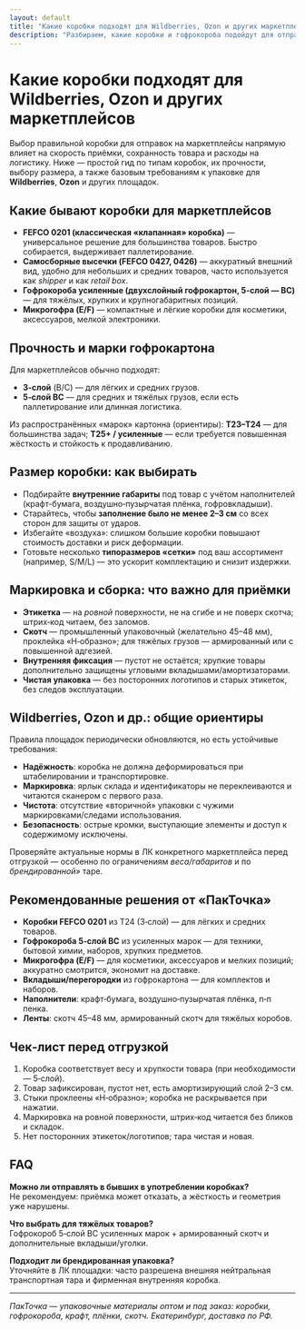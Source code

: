 ```yaml
---
layout: default
title: "Какие коробки подходят для Wildberries, Ozon и других маркетплейсов"
description: "Разбираем, какие коробки и гофрокороба подойдут для отправок на Wildberries, Ozon и другие маркетплейсы: типы гофрокартона, прочность, размеры, требования к маркировке и упаковке. Практические рекомендации и чек-лист."
---
```


<h1>Какие коробки подходят для Wildberries, Ozon и других маркетплейсов</h1>

<p>Выбор правильной коробки для отправок на маркетплейсы напрямую влияет на скорость приёмки, сохранность товара и расходы на логистику. Ниже — простой гид по типам коробок, их прочности, выбору размера, а также базовым требованиям к упаковке для <strong>Wildberries</strong>, <strong>Ozon</strong> и других площадок.</p>

<h2>Какие бывают коробки для маркетплейсов</h2>
<ul>
  <li><strong>FEFCO 0201 (классическая «клапанная» коробка)</strong> — универсальное решение для большинства товаров. Быстро собирается, выдерживает паллетирование.</li>
  <li><strong>Самосборные высечки (FEFCO 0427, 0426)</strong> — аккуратный внешний вид, удобно для небольших и средних товаров, часто используется как <em>shipper</em> и как <em>retail box</em>.</li>
  <li><strong>Гофрокороба усиленные (двухслойный гофрокартон, 5-слой — BC)</strong> — для тяжёлых, хрупких и крупногабаритных позиций.</li>
  <li><strong>Микрогофра (E/F)</strong> — компактные и лёгкие коробки для косметики, аксессуаров, мелкой электроники.</li>
</ul>

<h2>Прочность и марки гофрокартона</h2>
<p>Для маркетплейсов обычно подходят:</p>
<ul>
  <li><strong>3‑слой</strong> (B/C) — для лёгких и средних грузов.</li>
  <li><strong>5‑слой BC</strong> — для средних и тяжёлых грузов, если есть паллетирование или длинная логистика.</li>
</ul>
<p>Из распространённых «марок» картонна (ориентиры): <strong>Т23–Т24</strong> — для большинства задач; <strong>Т25+ / усиленные</strong> — если требуется повышенная жёсткость и стойкость к продавливанию.</p>

<h2>Размер коробки: как выбирать</h2>
<ul>
  <li>Подбирайте <strong>внутренние габариты</strong> под товар с учётом наполнителей (крафт-бумага, воздушно‑пузырчатая плёнка, гофровкладыши).</li>
  <li>Старайтесь, чтобы <strong>заполнение было не менее 2–3 см</strong> со всех сторон для защиты от ударов.</li>
  <li>Избегайте «воздуха»: слишком большие коробки повышают стоимость доставки и риск деформации.</li>
  <li>Готовьте несколько <strong>типоразмеров «сетки»</strong> под ваш ассортимент (например, S/M/L) — это ускорит комплектацию и снизит издержки.</li>
</ul>

<h2>Маркировка и сборка: что важно для приёмки</h2>
<ul>
  <li><strong>Этикетка</strong> — на <em>ровной</em> поверхности, не на сгибе и не поверх скотча; штрих‑код читаем, без заломов.</li>
  <li><strong>Скотч</strong> — промышленный упаковочный (желательно 45–48 мм), проклейка «H‑образно»; для тяжёлых грузов — армированный или с повышенной адгезией.</li>
  <li><strong>Внутренняя фиксация</strong> — пустот не остаётся; хрупкие товары дополнительно защищены угловыми вкладышами/амортизаторами.</li>
  <li><strong>Чистая упаковка</strong> — без посторонних логотипов и старых этикеток, без следов эксплуатации.</li>
</ul>

<h2>Wildberries, Ozon и др.: общие ориентиры</h2>
<p>Правила площадок периодически обновляются, но есть устойчивые требования:</p>
<ul>
  <li><strong>Надёжность</strong>: коробка не должна деформироваться при штабелировании и транспортировке.</li>
  <li><strong>Маркировка</strong>: ярлык склада и идентификаторы не переклеиваются и читаются сканером с первого раза.</li>
  <li><strong>Чистота</strong>: отсутствие «вторичной» упаковки с чужими маркировками/следами использования.</li>
  <li><strong>Безопасность</strong>: острые кромки, выступающие элементы и доступ к содержимому исключены.</li>
</ul>
<p>Проверяйте актуальные нормы в ЛК конкретного маркетплейса перед отгрузкой — особенно по ограничениям <em>веса/габаритов</em> и по <em>брендированной»</em> таре.</p>

<h2>Рекомендованные решения от «ПакТочка»</h2>
<ul>
  <li><strong>Коробки FEFCO 0201</strong> из Т24 (3‑слой) — для лёгких и средних товаров.</li>
  <li><strong>Гофрокороба 5‑слой BC</strong> из усиленных марок — для техники, бытовой химии, наборов, хрупких предметов.</li>
  <li><strong>Микрогофра (E/F)</strong> — для косметики, аксессуаров и мелких позиций; аккуратно смотрится, экономит на доставке.</li>
  <li><strong>Вкладыши/перегородки</strong> из гофрокартона — для комплектов и наборов.</li>
  <li><strong>Наполнители</strong>: крафт‑бумага, воздушно‑пузырчатая плёнка, п‑п пенка.</li>
  <li><strong>Ленты</strong>: скотч 45–48 мм, армированный скотч для тяжёлых коробов.</li>
</ul>

<h2>Чек‑лист перед отгрузкой</h2>
<ol>
  <li>Коробка соответствует весу и хрупкости товара (при необходимости — 5‑слой).</li>
  <li>Товар зафиксирован, пустот нет, есть амортизирующий слой 2–3 см.</li>
  <li>Стыки проклеены «H‑образно»; коробка не раскрывается при нажатии.</li>
  <li>Маркировка на ровной поверхности, штрих‑код читается без бликов и складок.</li>
  <li>Нет посторонних этикеток/логотипов; тара чистая и новая.</li>
</ol>

<h2>FAQ</h2>
<p><strong>Можно ли отправлять в бывших в употреблении коробках?</strong><br>
Не рекомендуем: приёмка может отказать, а жёсткость и геометрия уже нарушены.</p>
<p><strong>Что выбрать для тяжёлых товаров?</strong><br>
Гофрокороб 5‑слой BC усиленных марок + армированный скотч и дополнительные вкладыши/уголки.</p>
<p><strong>Подходит ли брендированная упаковка?</strong><br>
Уточняйте в ЛК площадки: часто разрешена внешняя нейтральная транспортная тара и фирменная внутренняя коробка.</p>

<hr>

<p><em>ПакТочка — упаковочные материалы оптом и под заказ: коробки, гофрокороба, крафт, плёнки, скотч. Екатеринбург, доставка по РФ.</em></p>

<!-- SEO: коробки для вайлдберриз, упаковка для озон, требования к упаковке маркетплейсов, коробки для Wildberries, коробки для Ozon, гофрокороба купить -->

